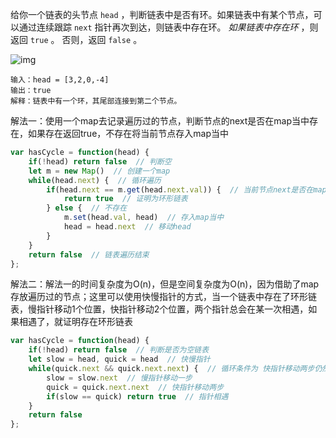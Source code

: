 给你一个链表的头节点 `head` ，判断链表中是否有环。如果链表中有某个节点，可以通过连续跟踪 `next` 指针再次到达，则链表中存在环。 *如果链表中存在环* ，则返回 `true` 。 否则，返回 `false` 。

![img](https://assets.leetcode-cn.com/aliyun-lc-upload/uploads/2018/12/07/circularlinkedlist.png)

```
输入：head = [3,2,0,-4]
输出：true
解释：链表中有一个环，其尾部连接到第二个节点。
```

解法一：使用一个map去记录遍历过的节点，判断节点的next是否在map当中存在，如果存在返回true，不存在将当前节点存入map当中

```js
var hasCycle = function(head) {
    if(!head) return false  // 判断空
    let m = new Map()  // 创建一个map
    while(head.next) {  // 循环遍历
        if(head.next == m.get(head.next.val)) {  // 当前节点next是否在map中存在
            return true  // 证明为环形链表
        } else {  // 不存在
            m.set(head.val, head)  // 存入map当中
            head = head.next  // 移动head
        }
    }
    return false  // 链表遍历结束
};
```

解法二：解法一的时间复杂度为O(n)，但是空间复杂度为O(n)，因为借助了map存放遍历过的节点；这里可以使用快慢指针的方式，当一个链表中存在了环形链表，慢指针移动1个位置，快指针移动2个位置，两个指针总会在某一次相遇，如果相遇了，就证明存在环形链表

```js
var hasCycle = function(head) {
    if(!head) return false  // 判断是否为空链表
    let slow = head, quick = head  // 快慢指针
    while(quick.next && quick.next.next) {  // 循环条件为 快指针移动两步仍然存在
        slow = slow.next  // 慢指针移动一步
        quick = quick.next.next  // 快指针移动两步
        if(slow == quick) return true  // 指针相遇
    }
    return false
};
```

